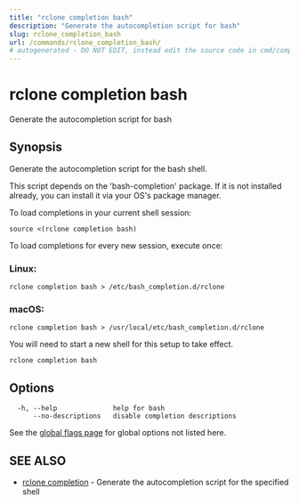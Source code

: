 ```yaml
---
title: "rclone completion bash"
description: "Generate the autocompletion script for bash"
slug: rclone_completion_bash
url: /commands/rclone_completion_bash/
# autogenerated - DO NOT EDIT, instead edit the source code in cmd/completion/bash/ and as part of making a release run "make commanddocs"
---
```

# rclone completion bash

Generate the autocompletion script for bash

## Synopsis

Generate the autocompletion script for the bash shell.

This script depends on the 'bash-completion' package.
If it is not installed already, you can install it via your OS's package manager.

To load completions in your current shell session:

	source <(rclone completion bash)

To load completions for every new session, execute once:

### Linux:

	rclone completion bash > /etc/bash_completion.d/rclone

### macOS:

	rclone completion bash > /usr/local/etc/bash_completion.d/rclone

You will need to start a new shell for this setup to take effect.


```
rclone completion bash
```

## Options

```
  -h, --help              help for bash
      --no-descriptions   disable completion descriptions
```

See the [global flags page](/flags/) for global options not listed here.

## SEE ALSO

* [rclone completion](/commands/rclone_completion/)	 - Generate the autocompletion script for the specified shell

